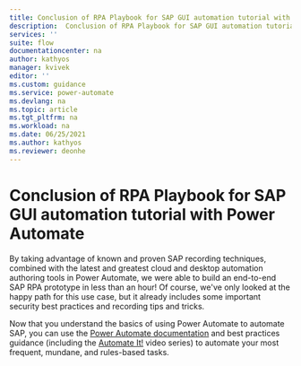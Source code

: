```yaml
---
title: Conclusion of RPA Playbook for SAP GUI automation tutorial with Power Automate | Microsoft Docs
description:  Conclusion of RPA Playbook for SAP GUI automation tutorial with Power Automate 
services: ''
suite: flow
documentationcenter: na
author: kathyos
manager: kvivek
editor: ''
ms.custom: guidance
ms.service: power-automate
ms.devlang: na
ms.topic: article
ms.tgt_pltfrm: na
ms.workload: na
ms.date: 06/25/2021
ms.author: kathyos
ms.reviewer: deonhe
---
```


# Conclusion of RPA Playbook for SAP GUI automation tutorial with Power Automate 

By taking advantage of known and proven SAP recording techniques, combined with the latest and greatest cloud and desktop automation authoring tools in Power Automate, we were able to build an end-to-end SAP RPA prototype in less than an hour! Of course, we've only looked at the happy path for this use case, but it already includes some important security best practices and recording tips and tricks.

Now that you understand the basics of using Power Automate to automate SAP, you can use the [Power Automate documentation](../../getting-started.md) and best practices guidance (including the [Automate It!](https://www.youtube.com/watch?v=EewwUkXv33E&list=PLi9EhCY4z99UlSA7ykeZtSLraL8qlhFeq) video series) to automate your most frequent, mundane, and rules-based tasks.

<!-- Unless otherwise noted, the example companies, organizations, products, domain names, e-mail addresses, logos, people, places, and events depicted herein are fictitious, and no association with any real company, organization, product, domain name, e-mail address, logo, person, place, or event is intended or should be inferred. Complying with all applicable copyright laws is the responsibility of the user. Without limiting the rights under copyright, no part of this document may be reproduced, stored in or introduced into a retrieval system, or transmitted in any form or by any means (electronic, mechanical, photocopying, recording, or otherwise), or for any purpose, without the express written permission of Microsoft Corporation.

Microsoft may have patents, patent applications, trademarks, copyrights, or other intellectual property rights covering subject matter in this document. Except as expressly provided in any written license agreement from Microsoft, the furnishing of this document does not give you any license to these patents, trademarks, copyrights, or other intellectual property.

The names of manufacturers, products, or URLs are provided for informational purposes only and Microsoft makes no representations or warranties, either expressed, implied, or statutory, regarding these manufacturers or the use of the products with any Microsoft technologies.

The inclusion of a manufacturer or product does not imply endorsement of Microsoft of the manufacturer or product. Links may be provided to third-party sites. Such sites are not under the control of Microsoft and Microsoft is not responsible for the contents of any linked site or any link contained in a linked site, or any changes or updates to such sites. Microsoft is not responsible for webcasting or any other form of transmission received from any linked site. Microsoft is providing these links to you only as a convenience, and the inclusion of any link does not imply endorsement of Microsoft of the site or the products contained therein. -->

